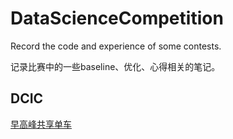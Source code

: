 # DataScienceCompetition
Record the code and experience of some contests.

记录比赛中的一些baseline、优化、心得相关的笔记。

## DCIC

[早高峰共享单车](https://data.xm.gov.cn/contest-series/digit-china-2021/#/3/register_detail?projectId=c81952239f3411eab1d014187758123f)




